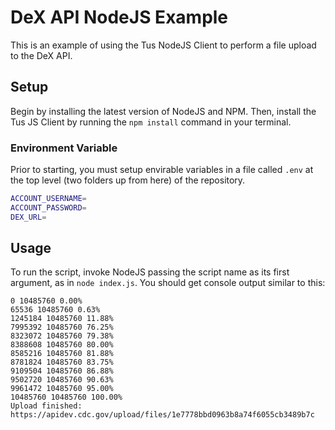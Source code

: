 # DeX API NodeJS Example

This is an example of using the Tus NodeJS Client to perform a file upload to the DeX API.

## Setup

Begin by installing the latest version of NodeJS and NPM. Then, install the Tus JS Client by running the `npm install` command in your terminal.

### Environment Variable

Prior to starting, you must setup envirable variables in a file called `.env` at the top level (two folders up from here) of the repository.

```bash
ACCOUNT_USERNAME=
ACCOUNT_PASSWORD=
DEX_URL=
```

## Usage

To run the script, invoke NodeJS passing the script name as its first argument, as in `node index.js`. You should get console output similar to this:

```
0 10485760 0.00%
65536 10485760 0.63%
1245184 10485760 11.88%
7995392 10485760 76.25%
8323072 10485760 79.38%
8388608 10485760 80.00%
8585216 10485760 81.88%
8781824 10485760 83.75%
9109504 10485760 86.88%
9502720 10485760 90.63%
9961472 10485760 95.00%
10485760 10485760 100.00%
Upload finished: https://apidev.cdc.gov/upload/files/1e7778bbd0963b8a74f6055cb3489b7c
```
